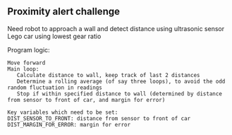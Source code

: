 Proximity alert challenge
-------------------------

Need robot to approach a wall and detect distance using ultrasonic sensor
Lego car using lowest gear ratio


Program logic:
```
Move forward
Main loop:
   Calculate distance to wall, keep track of last 2 distances
   Determine a rolling average (of say three loops), to avoid the odd random fluctuation in readings
   Stop if within specified distance to wall (determined by distance from sensor to front of car, and margin for error)
   
Key variables which need to be set:
DIST_SENSOR_TO_FRONT: distance from sensor to front of car
DIST_MARGIN_FOR_ERROR: margin for error
```   

